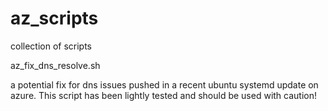 # az_scripts
collection of scripts

az_fix_dns_resolve.sh

a potential fix for dns issues pushed in a recent ubuntu systemd update on azure. This script has been lightly tested and should be used with caution!
